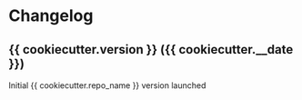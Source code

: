 # Changelog

## {{ cookiecutter.version }} ({{ cookiecutter.__date }})
Initial {{ cookiecutter.repo_name }} version launched

